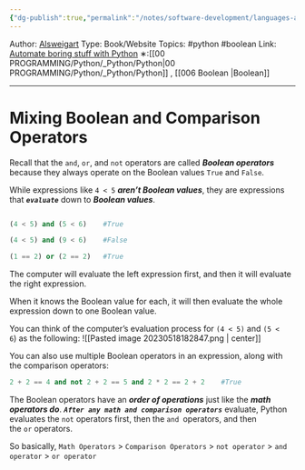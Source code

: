 ```yaml
---
{"dg-publish":true,"permalink":"/notes/software-development/languages-and-frameworks/python/1-automate-the-boring-stuff-with-python/chapter-2-flow-control/009-mixing-boolean-and-comparison-operators/","created":"2025-07-13T15:25:05.353+08:00"}
---
```


Author: [Alsweigart](https://alsweigart.com/)
Type: Book/Website
Topics: #python #boolean
Link: [Automate boring stuff with Python](https://automatetheboringstuff.com/)
∗:[[00 PROGRAMMING/Python/_Python/Python\|00 PROGRAMMING/Python/_Python/Python]] , [[006 Boolean \|Boolean]]

---

# Mixing Boolean and Comparison Operators
Recall that the `and`, `or`, and `not` operators are called ***Boolean operators*** because they always operate on the Boolean values `True` and `False`.

 While expressions like `4 < 5` ***aren’t Boolean values***, they are expressions that ***`evaluate`*** down to ***Boolean values***.

```python

(4 < 5) and (5 < 6)    #True

(4 < 5) and (9 < 6)    #False

(1 == 2) or (2 == 2)   #True
```

The computer will evaluate the left expression first, and then it will evaluate the right expression. 

When it knows the Boolean value for each, it will then evaluate the whole expression down to one Boolean value. 

You can think of the computer’s evaluation process for `(4 < 5)` and `(5 < 6`) as the following:
![[Pasted image 20230518182847.png \| center]]


You can also use multiple Boolean operators in an expression, along with the comparison operators:

```python
2 + 2 == 4 and not 2 + 2 == 5 and 2 * 2 == 2 + 2    #True
```
The Boolean operators have an ***order of operations*** just like the ***math operators do***. 
***`After any math and comparison operators`*** evaluate, Python evaluates the `not` operators first, then the `and `operators, and then the `or` operators.

So basically, 
`Math Operators` > `Comparison Operators` > `not operator` > `and operator` > `or operator`



